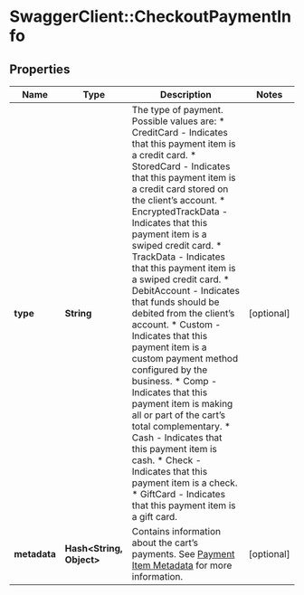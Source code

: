 # SwaggerClient::CheckoutPaymentInfo

## Properties
Name | Type | Description | Notes
------------ | ------------- | ------------- | -------------
**type** | **String** | The type of payment. Possible values are:  * CreditCard - Indicates that this payment item is a credit card.  * StoredCard - Indicates that this payment item is a credit card stored on the client’s account.  * EncryptedTrackData - Indicates that this payment item is a swiped credit card.  * TrackData - Indicates that this payment item is a swiped credit card.  * DebitAccount - Indicates that funds should be debited from the client’s account.  * Custom - Indicates that this payment item is a custom payment method configured by the business.  * Comp - Indicates that this payment item is making all or part of the cart’s total complementary.  * Cash - Indicates that this payment item is cash.  * Check - Indicates that this payment item is a check.  * GiftCard - Indicates that this payment item is a gift card. | [optional] 
**metadata** | **Hash&lt;String, Object&gt;** | Contains information about the cart’s payments. See [Payment Item Metadata](https://developers.mindbodyonline.com/PublicDocumentation/V6#payment-item-metadata) for more information. | [optional] 


